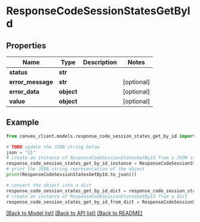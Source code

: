 # ResponseCodeSessionStatesGetById


## Properties

Name | Type | Description | Notes
------------ | ------------- | ------------- | -------------
**status** | **str** |  | 
**error_message** | **str** |  | [optional] 
**error_data** | **object** |  | [optional] 
**value** | **object** |  | [optional] 

## Example

```python
from convex_client.models.response_code_session_states_get_by_id import ResponseCodeSessionStatesGetById

# TODO update the JSON string below
json = "{}"
# create an instance of ResponseCodeSessionStatesGetById from a JSON string
response_code_session_states_get_by_id_instance = ResponseCodeSessionStatesGetById.from_json(json)
# print the JSON string representation of the object
print(ResponseCodeSessionStatesGetById.to_json())

# convert the object into a dict
response_code_session_states_get_by_id_dict = response_code_session_states_get_by_id_instance.to_dict()
# create an instance of ResponseCodeSessionStatesGetById from a dict
response_code_session_states_get_by_id_from_dict = ResponseCodeSessionStatesGetById.from_dict(response_code_session_states_get_by_id_dict)
```
[[Back to Model list]](../README.md#documentation-for-models) [[Back to API list]](../README.md#documentation-for-api-endpoints) [[Back to README]](../README.md)



